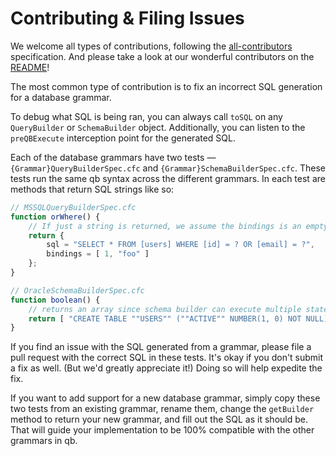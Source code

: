 # Contributing & Filing Issues

We welcome all types of contributions, following the [all-contributors](https://github.com/kentcdodds/all-contributors) specification. And please take a look at our wonderful contributors on the [README]()!

The most common type of contribution is to fix an incorrect SQL generation for a database grammar.

To debug what SQL is being ran, you can always call `toSQL` on any `QueryBuilder` or `SchemaBuilder` object. Additionally, you can listen to the `preQBExecute` interception point for the generated SQL.

Each of the database grammars have two tests — `{Grammar}QueryBuilderSpec.cfc` and `{Grammar}SchemaBuilderSpec.cfc`. These tests run the same qb syntax across the different grammars. In each test are methods that return SQL strings like so:

```javascript
// MSSQLQueryBuilderSpec.cfc
function orWhere() {
    // If just a string is returned, we assume the bindings is an empty array ([])
    return {
        sql = "SELECT * FROM [users] WHERE [id] = ? OR [email] = ?",
        bindings = [ 1, "foo" ]
    };
}
```

```javascript
// OracleSchemaBuilderSpec.cfc
function boolean() {
    // returns an array since schema builder can execute multiple statements.
    return [ "CREATE TABLE ""USERS"" (""ACTIVE"" NUMBER(1, 0) NOT NULL)" ];
}
```

If you find an issue with the SQL generated from a grammar, please file a pull request with the correct SQL in these tests. It's okay if you don't submit a fix as well. \(But we'd greatly appreciate it!\) Doing so will help expedite the fix.

If you want to add support for a new database grammar, simply copy these two tests from an existing grammar, rename them, change the `getBuilder` method to return your new grammar, and fill out the SQL as it should be. That will guide your implementation to be 100% compatible with the other grammars in qb.

